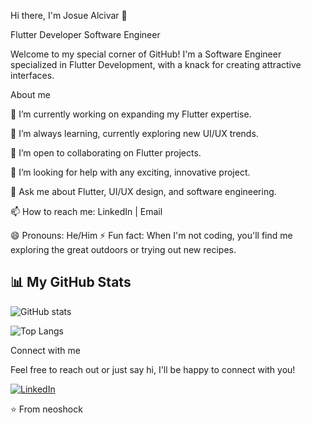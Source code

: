 Hi there, I'm Josue Alcivar 👋

Flutter Developer
Software Engineer

Welcome to my special corner of GitHub! I'm a Software Engineer specialized in Flutter Development, with a knack for creating attractive interfaces.

About me

🔭 I’m currently working on expanding my Flutter expertise.

🌱 I’m always learning, currently exploring new UI/UX trends.

👯 I’m open to collaborating on Flutter projects.

🤔 I’m looking for help with any exciting, innovative project.

💬 Ask me about Flutter, UI/UX design, and software engineering.

📫 How to reach me: LinkedIn | Email

😄 Pronouns: He/Him
⚡ Fun fact: When I'm not coding, you'll find me exploring the great outdoors or trying out new recipes.

## 📊 My GitHub Stats

![GitHub stats](https://github-readme-stats.vercel.app/api?username=neoshock&show_icons=true&theme=tokyonight)

![Top Langs](https://github-readme-stats.vercel.app/api/top-langs/?username=neoshock&theme=tokyonight)

Connect with me

Feel free to reach out or just say hi, I'll be happy to connect with you!

[![LinkedIn](https://img.shields.io/badge/LinkedIn-%230077B5.svg?&style=for-the-badge&logo=linkedin&logoColor=white)](https://www.linkedin.com/in/neoshock/)

⭐️ From neoshock
